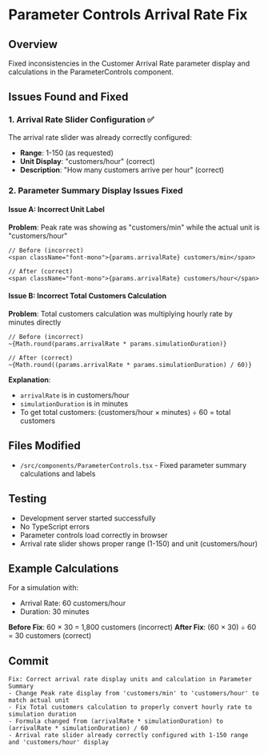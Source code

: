 # Parameter Controls Arrival Rate Fix

## Overview
Fixed inconsistencies in the Customer Arrival Rate parameter display and calculations in the ParameterControls component.

## Issues Found and Fixed

### 1. Arrival Rate Slider Configuration ✅
The arrival rate slider was already correctly configured:
- **Range**: 1-150 (as requested)
- **Unit Display**: "customers/hour" (correct)
- **Description**: "How many customers arrive per hour" (correct)

### 2. Parameter Summary Display Issues Fixed

#### Issue A: Incorrect Unit Label
**Problem**: Peak rate was showing as "customers/min" while the actual unit is "customers/hour"
```tsx
// Before (incorrect)
<span className="font-mono">{params.arrivalRate} customers/min</span>

// After (correct)
<span className="font-mono">{params.arrivalRate} customers/hour</span>
```

#### Issue B: Incorrect Total Customers Calculation
**Problem**: Total customers calculation was multiplying hourly rate by minutes directly
```tsx
// Before (incorrect)
~{Math.round(params.arrivalRate * params.simulationDuration)}

// After (correct) 
~{Math.round((params.arrivalRate * params.simulationDuration) / 60)}
```

**Explanation**: 
- `arrivalRate` is in customers/hour
- `simulationDuration` is in minutes
- To get total customers: (customers/hour × minutes) ÷ 60 = total customers

## Files Modified
- `/src/components/ParameterControls.tsx` - Fixed parameter summary calculations and labels

## Testing
- Development server started successfully
- No TypeScript errors
- Parameter controls load correctly in browser
- Arrival rate slider shows proper range (1-150) and unit (customers/hour)

## Example Calculations
For a simulation with:
- Arrival Rate: 60 customers/hour
- Duration: 30 minutes

**Before Fix**: 60 × 30 = 1,800 customers (incorrect)
**After Fix**: (60 × 30) ÷ 60 = 30 customers (correct)

## Commit
```
Fix: Correct arrival rate display units and calculation in Parameter Summary
- Change Peak rate display from 'customers/min' to 'customers/hour' to match actual unit
- Fix Total customers calculation to properly convert hourly rate to simulation duration
- Formula changed from (arrivalRate * simulationDuration) to (arrivalRate * simulationDuration) / 60
- Arrival rate slider already correctly configured with 1-150 range and 'customers/hour' display
```
